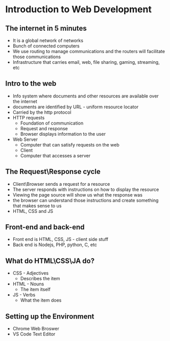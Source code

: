 # Introduction to Web Development

## The internet in 5 minutes

- It is a global network of networks
- Bunch of connected computers
- We use routing to manage communications and the routers will facilitate those communications
- Infrastructure that carries email, web, file sharing, gaming, streaming, etc

## Intro to the web

- Info system where documents and other resources are available over the internet
- documents are identified by URL - uniform resource locator
- Carried by the http protocol
- HTTP requests
  - Foundation of communication
  - Request and response
  - Browser displays information to the user
- Web Server
  - Computer that can satisfy requests on the web
  - Client
  - Computer that accesses a server

## The Request\Response cycle

- Client\Browser sends a request for a resource
- The server responds with instructions on how to display the resource
- Viewing the page source will show us what the response was
- the browser can understand those instructions and create something that makes sense to us
- HTML, CSS and JS

## Front-end and back-end

- Front end is HTML, CSS, JS - client side stuff
- Back end is Nodejs, PHP, python, C, etc

## What do HTML\CSS\JA do?

- CSS - Adjectives
  - Describes the item
- HTML - Nouns
  - The item itself
- JS - Verbs
  - What the item does

## Setting up the Environment

- Chrome Web Broswer
- VS Code Text Editor
